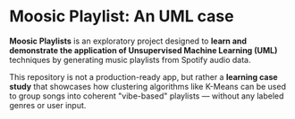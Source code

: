 # Moosic Playlist: An UML case

**Moosic Playlists** is an exploratory project designed to **learn and demonstrate the application of Unsupervised Machine Learning (UML)** techniques by generating   music playlists from Spotify audio data.

This repository is not a production-ready app, but rather a **learning case study** that showcases how clustering algorithms like K-Means can be used to group songs into coherent "vibe-based" playlists — without any labeled genres or user input.
